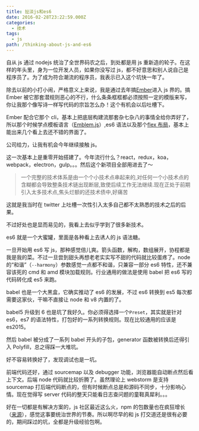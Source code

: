 ```yaml
---
title: 扯淡js和es6
date: 2016-02-28T23:22:59.000Z
categories:
  - 技术
tags:
  - js
path: /thinking-about-js-and-es6
---
```


自从 js 通过 nodejs 统治了全世界码农之后，到处都是用 js 重新造的轮子。在这样的年头里，身为一位开发人员，如果你没写过 js，都不好意思和别人说自己是程序员了。为了成为符合潮流的程序员，我表示已入这个坑快一年了。

除去以前的小打小闹，严格意义上来说，我是通过去年搞[Ember](http://emberjs.com/)进入 js 界的。搞 Ember 被它那套潜规则恶心的不行，什么条条框框都必须按照一定的模版来写，你让我那个像写诗一样写代码的宗旨怎么办！这个有机会以后吐槽下。

Ember 配合它那个 cli，基本上把底层构建流那套杂七杂八的事情全给你弄好了，所以那个时候学点模板语言（[Emblem.js](http://emblemjs.com/)）,es6 语法以及那个[flex 布局](https://css-tricks.com/snippets/css/a-guide-to-flexbox/)，基本上能出来几个看上去还不错的界面了。

公司给力，让我有机会今年继续接触 js。

这一次基本上是重零开始搭建了。今年流行什么？react，redux，koa，webpack，electron，gulp。。。然后这个新项目全部用进去了～

> 一个完整的技术体系是由一个个小技术点串起来的,对任何一个小技术点的含糊都会导致整条技术链出现断层,致使后续工作无法继续.现在正处于前期引入太多技术点,焦头烂额的还技术债中,好痛苦

这就是我当时在 twitter 上吐槽一次性引入太多自己都不太熟悉的技术之后的后果。

不过好处也是显而易见的，我看上去似乎学到了很多新技术。

es6 就是一个大蜜罐，里面是各种看上去诱人的 js 语法糖。

一旦开始用 es6 写 js，那种感觉倍儿爽。箭头函数，解构，数组展开，协程都是我是我的菜。不过一旦尝到甜头再想老老实实写不甜的代码就比较蛋疼了。node 的“和谐”（`--harmony`）参数感觉一点都不和谐，只兼容一部分 es6 特性，还不兼容该死的 cmd 和 amd 模块加载规则。行业通用的做法是使用 babel 把 es6 写的代码转化成 es5 来跑。

babel 也是一个大黑盒，它确实推动了 es6 的发展，不过 es6 转换到 es5 每次都需要这家伙，干嘛不直接让 node 和 v8 内置的了。

babel5 升级到 6 也是坑了我好久。你必须得选择一个`Preset`，其实就是针对 es6，es7 的语法特性，打包好的一系列转换规则。现在比较通用的应该是 es2015。

然后 babel 被分成了一系列 babel 开头的子包，generator 函数被转换后还得引入 Polyfill，总之得踩一大堆坑。

好不容易转换好了，发现调试也是一坑。

前端代码还好，通过 sourcemap 以及 debugger 功能，浏览器能自动断点然后看上下文。后端 node 代码就比较折腾了。虽然理论上 webstorm 是支持 sourcemap 打后端代码断点的，但有时候断点总是和源码不同步，十分影响心情。现在觉得写 server 代码的整天只能看日志查问题的童鞋真犀利。。。

好在一切都是有解决方案的，js 社区最近这么火，npm 的包数量也在疯狂增长（[来源](http://ashleygwilliams.github.io/node-live/#22)），感觉这事要统治世界的节奏。所以啊尽早的和 js 打交道还是很有必要的，期间踩过的坑，全都是升级经验包啊。

